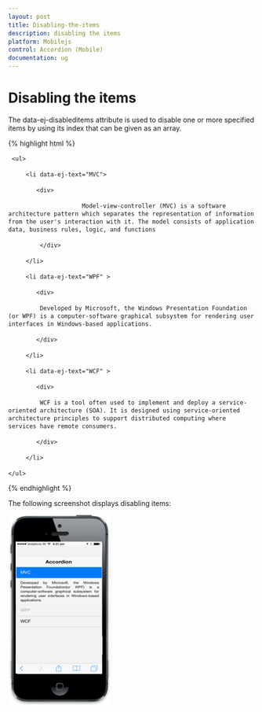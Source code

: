 ```yaml
---
layout: post
title: Disabling-the-items
description: disabling the items
platform: Mobilejs
control: Accordion (Mobile)
documentation: ug
---
```


# Disabling the items

The data-ej-disableditems attribute is used to disable one or more specified items by using its index that can be given as an array.

{% highlight html %}

<div id="accordion_sample" data-role="ejmaccordion" data-ej-disableditems="[1]">

     <ul>

         <li data-ej-text="MVC">

            <div>

                         Model-view-controller (MVC) is a software architecture pattern which separates the representation of information from the user's interaction with it. The model consists of application data, business rules, logic, and functions

             </div>

         </li>

         <li data-ej-text="WPF" >

            <div>

             Developed by Microsoft, the Windows Presentation Foundation (or WPF) is a computer-software graphical subsystem for rendering user interfaces in Windows-based applications.

            </div>

         </li>              

         <li data-ej-text="WCF" >

            <div>

             WCF is a tool often used to implement and deploy a service-oriented architecture (SOA). It is designed using service-oriented architecture principles to support distributed computing where services have remote consumers.

            </div>

         </li>  

    </ul>

</div>

{% endhighlight %}

The following screenshot displays disabling items:

![](Disabling-the-items_images/Disabling-the-items_img1.png)